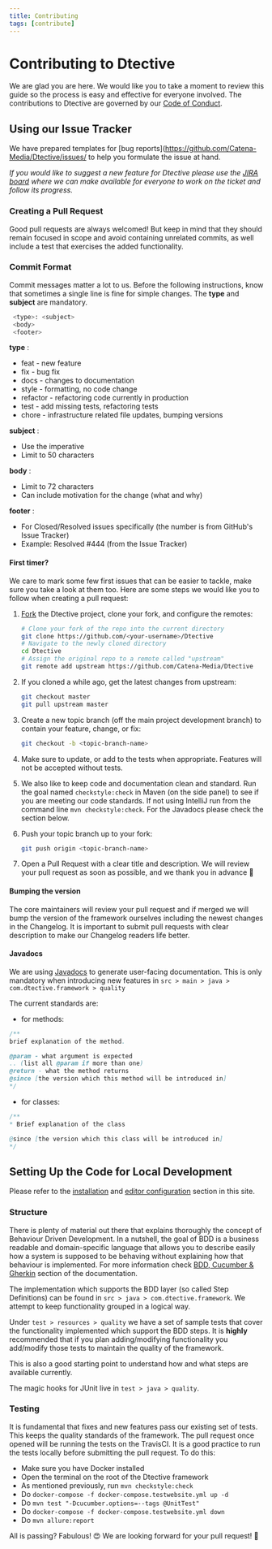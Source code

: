 ```yaml
---
title: Contributing
tags: [contribute]
---
```


# Contributing to Dtective

We are glad you are here. We would like you to  take a moment to review this guide so the process is easy and effective for everyone involved. The contributions to Dtective are governed by our [Code of Conduct](https://github.com/Catena-Media/Dtective/blob/master/CODE_OF_CONDUCT.md).

## Using our Issue Tracker
We have prepared templates for [bug reports](https://github.com/Catena-Media/Dtective/issues/ to help you formulate the issue at hand.

*If you would like to suggest a new feature for Dtective please use the [JIRA board](https://dtective.atlassian.net/) where we can make available for everyone to work on the ticket and follow its progress.*

### Creating a Pull Request

Good pull requests are always welcomed! But keep in mind that they should remain focused in scope and avoid containing unrelated commits, as well include a test that exercises the added functionality.

### Commit Format

Commit messages matter a lot to us. Before the following instructions, know that sometimes a single line is fine for simple changes.
The **type** and **subject** are mandatory.

```bash
 <type>: <subject>
 <body>
 <footer>
 ```

 **type** :
 * feat - new feature
 * fix - bug fix
 * docs - changes to documentation
 * style - formatting, no code change
 * refactor - refactoring code currently in production
 * test - add missing tests, refactoring tests
 * chore - infrastructure related file updates, bumping versions

 **subject** :
 * Use the imperative
 * Limit to 50 characters

 **body** :
 * Limit to 72 characters
 * Can include motivation for the change (what and why)

 **footer** :
 * For Closed/Resolved issues specifically (the number is from GitHub's Issue Tracker)
 * Example: Resolved #444 (from the Issue Tracker)



#### First timer?

We care to mark some few first issues that can be easier to tackle, make sure you take a look at them too.
Here are some steps we would like you to follow when creating a pull request:

1. [Fork](http://help.github.com/fork-a-repo/) the Dtective project, clone your fork,
   and configure the remotes:
   ```bash
   # Clone your fork of the repo into the current directory
   git clone https://github.com/<your-username>/Dtective
   # Navigate to the newly cloned directory
   cd Dtective
   # Assign the original repo to a remote called "upstream"
   git remote add upstream https://github.com/Catena-Media/Dtective
   ```

2. If you cloned a while ago, get the latest changes from upstream:
   ```bash
   git checkout master
   git pull upstream master
   ```

3. Create a new topic branch (off the main project development branch) to
   contain your feature, change, or fix:
   ```bash
   git checkout -b <topic-branch-name>
   ```

4. Make sure to update, or add to the tests when appropriate.
Features will not be accepted without tests.

5.  We also like to keep code and documentation clean and standard.
Run the goal named `checkstyle:check` in Maven (on the side panel) to see if you are meeting our code standards.
If not using IntelliJ run from the command line `mvn checkstyle:check`.
For the Javadocs please check the section below.

6. Push your topic branch up to your fork:
   ```bash
   git push origin <topic-branch-name>
   ```
8. Open a Pull Request with a clear title and description.
 We will review your pull request as soon as possible,
and we thank you in advance 🙏


#### Bumping the version

The core maintainers will review your pull request and if merged we will bump the version of the framework ourselves
 including the newest changes in the Changelog. It is important to submit pull requests with clear description to make
 our Changelog readers life better.

#### Javadocs

We are using [Javadocs](https://www.tutorialspoint.com/java/java_documentation.htm) to generate user-facing documentation.
 This is only mandatory when introducing new features in `src > main > java > com.dtective.framework > quality`

The current standards are:

* for methods:

```java
/**
brief explanation of the method.

@param - what argument is expected
.. (list all @param if more than one)
@return - what the method returns
@since [the version which this method will be introduced in]
*/
```

* for classes:

```java
/**
* Brief explanation of the class

@since [the version which this class will be introduced in]
*/
```

## Setting Up the Code for Local Development

Please refer to the [installation](https://catena-media.github.io/Dtective/docs/installation/) and
[editor configuration](https://catena-media.github.io/Dtective/docs/ide/) section in this site.


### Structure

There is plenty of material out there that explains thoroughly the concept of Behaviour Driven Development.
In a nutshell, the goal of BDD is a business readable and domain-specific language that allows you to describe easily
how a system is supposed to be behaving without explaining how that behaviour is implemented.
For more information check [BDD, Cucumber & Gherkin](https://catena-media.github.io/Dtective/docs/bdd/) section of the documentation.

The implementation which supports the BDD layer (so called Step Definitions) can be found in
`src > java > com.dtective.framework`. We attempt to keep functionality grouped in a logical way.

Under `test > resources > quality` we have a set of sample tests that cover the functionality implemented which support the BDD steps.
 It is **highly** recommended that if you plan adding/modifying functionality you add/modify those tests to maintain the quality of the framework.

This is also a good starting point to understand how and what steps are available currently.

The magic hooks for JUnit live in `test > java > quality`.

### Testing

It is fundamental that fixes and new features pass our existing set of tests. This keeps the quality standards of the
 framework. The pull request once opened will be running the tests on the TravisCI. It is a good practice to run the tests
locally before submitting the pull request. To do this:

* Make sure you have Docker installed
* Open the terminal on the root of the Dtective framework
* As mentioned previously, run `mvn checkstyle:check`
* Do `docker-compose -f docker-compose.testwebsite.yml up -d`
* Do `mvn test "-Dcucumber.options=--tags @UnitTest"`
* Do `docker-compose -f docker-compose.testwebsite.yml down`
* Do `mvn allure:report`

All is passing? Fabulous! 😍 We are looking forward for your pull request! 🙏

